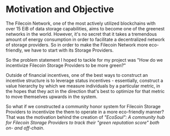 # Motivation and Objective

The Filecoin Network, one of the most actively utilized blockchains with over 15 EiB of data storage capabilities, aims to become one of the greenest networks in the world. However, it's no secret that it takes a tremendous amount of energy consumption in order to facilitate a decentralized network of storage providers. So in order to make the Filecoin Network more eco-friendly, we have to start with its Storage Providers.

So the problem statement I hoped to tackle for my project was "How do we incentivize Filecoin Storage Providers to be more green?"

Outside of financial incentives, one of the best ways to construct an incentive structure is to leverage status incentives - essentially, construct a value hierarchy by which we measure individuals by a particular metric, in the hopes that they act in the direction that's best to optimize for that metric to move themselves upwards in the system.

So what if we constructed a community honor system for Filecoin Storage Providers to incentivize the them to operate in a more eco-friendly manner? That was the motivation behind the creation of _"EcoSoul": A community hub for Filecoin Storage Providers to track their "green reputation score" both on- and off-chain_.
